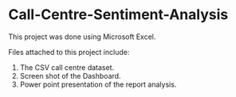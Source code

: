 # Call-Centre-Sentiment-Analysis

This project was done using Microsoft Excel.

Files attached to this project include:
1) The CSV call centre dataset.
2) Screen shot of the Dashboard.
3) Power point presentation of the report analysis.
